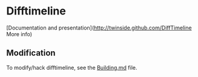 
Difftimeline
============

[Documentation and presentation](http://twinside.github.com/DiffTimeline More info)

Modification
------------
To modify/hack difftimeline, see the [Building.md](https://github.com/Twinside/DiffTimeline/blob/master/Building.md) file.

